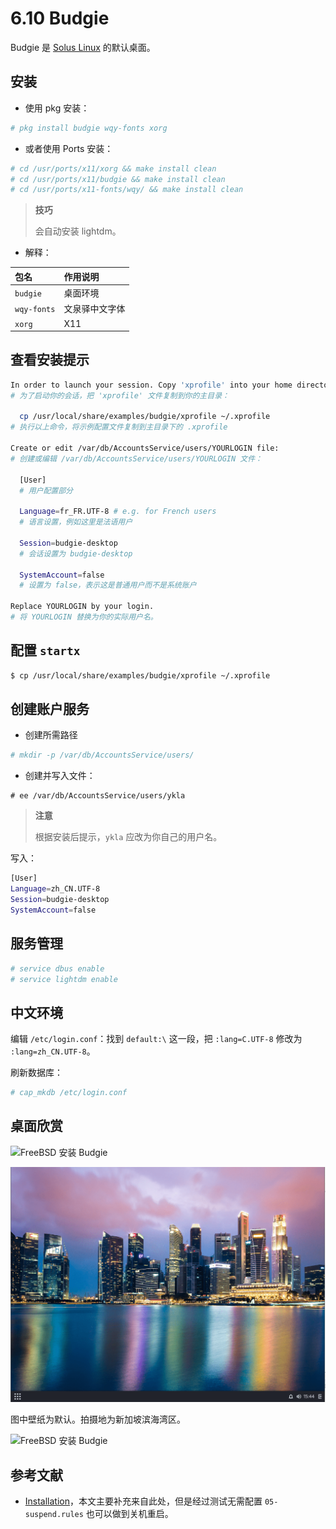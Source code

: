 # 6.10 Budgie

Budgie 是 [Solus Linux](https://getsol.us/) 的默认桌面。

## 安装

- 使用 pkg 安装：

```sh
# pkg install budgie wqy-fonts xorg
```

- 或者使用 Ports 安装：

```sh
# cd /usr/ports/x11/xorg && make install clean
# cd /usr/ports/x11/budgie && make install clean
# cd /usr/ports/x11-fonts/wqy/ && make install clean
```

>**技巧**
>
>会自动安装 lightdm。

- 解释：

| 包名             | 作用说明                                                  |
|:------------------|:--------------------------|
| `budgie`         | 桌面环境 |
| `wqy-fonts`      | 文泉驿中文字体                                          |
|`xorg`|X11|

## 查看安装提示

```sh
In order to launch your session. Copy 'xprofile' into your home directory:
# 为了启动你的会话，把 'xprofile' 文件复制到你的主目录：

  cp /usr/local/share/examples/budgie/xprofile ~/.xprofile
# 执行以上命令，将示例配置文件复制到主目录下的 .xprofile

Create or edit /var/db/AccountsService/users/YOURLOGIN file:
# 创建或编辑 /var/db/AccountsService/users/YOURLOGIN 文件：

  [User]
  # 用户配置部分

  Language=fr_FR.UTF-8 # e.g. for French users
  # 语言设置，例如这里是法语用户

  Session=budgie-desktop
  # 会话设置为 budgie-desktop

  SystemAccount=false
  # 设置为 false，表示这是普通用户而不是系统账户

Replace YOURLOGIN by your login.
# 将 YOURLOGIN 替换为你的实际用户名。
```

## 配置 `startx`

```sh
$ cp /usr/local/share/examples/budgie/xprofile ~/.xprofile
```

## 创建账户服务

- 创建所需路径

```sh
# mkdir -p /var/db/AccountsService/users/
```

- 创建并写入文件：

```
# ee /var/db/AccountsService/users/ykla
```

>**注意**
>
>根据安装后提示，`ykla` 应改为你自己的用户名。

写入：

```sh
[User]
Language=zh_CN.UTF-8
Session=budgie-desktop
SystemAccount=false
```

## 服务管理

```sh
# service dbus enable
# service lightdm enable
```

## 中文环境


编辑 `/etc/login.conf`：找到 `default:\` 这一段，把 `:lang=C.UTF-8` 修改为 `:lang=zh_CN.UTF-8`。


刷新数据库：

```sh
# cap_mkdb /etc/login.conf
```

## 桌面欣赏

![FreeBSD 安装 Budgie](../.gitbook/assets/budgie1.png)

![FreeBSD 安装 Budgie](../.gitbook/assets/budgie2.png)

图中壁纸为默认。拍摄地为新加坡滨海湾区。

![FreeBSD 安装 Budgie](../.gitbook/assets/budgie3.png)

## 参考文献

- [Installation](https://codeberg.org/olivierd/freebsd-ports-budgie/wiki/Installation)，本文主要补充来自此处，但是经过测试无需配置 `05-suspend.rules` 也可以做到关机重启。
